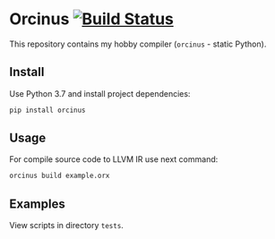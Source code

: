 # Orcinus [![Build Status](https://travis-ci.org/orcinus-lang/orcinus-bootstrap.svg?branch=master)](https://travis-ci.org/orcinus-lang/orcinus)

This repository contains my hobby compiler (`orcinus` - static Python).

Install
-------

Use Python 3.7 and install project dependencies:

```bash
pip install orcinus
```  

Usage
-----

For compile source code to LLVM IR use next command:

```bash
orcinus build example.orx  
```

Examples
--------

View scripts in directory `tests`.

